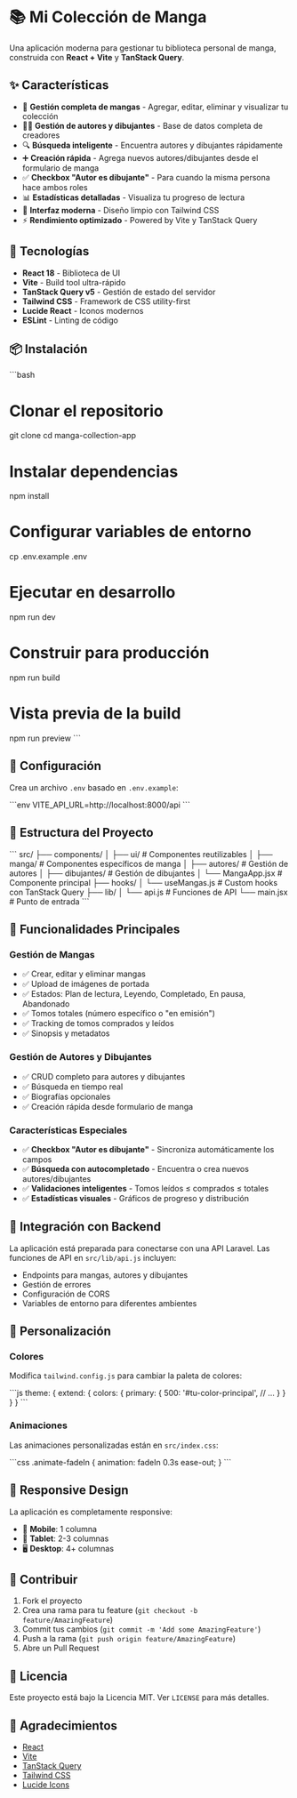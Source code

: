 # 📚 Mi Colección de Manga

Una aplicación moderna para gestionar tu biblioteca personal de manga, construida con **React + Vite** y **TanStack Query**.

## ✨ Características

- 📖 **Gestión completa de mangas** - Agregar, editar, eliminar y visualizar tu colección
- 👨‍🎨 **Gestión de autores y dibujantes** - Base de datos completa de creadores
- 🔍 **Búsqueda inteligente** - Encuentra autores y dibujantes rápidamente
- ➕ **Creación rápida** - Agrega nuevos autores/dibujantes desde el formulario de manga
- ✅ **Checkbox "Autor es dibujante"** - Para cuando la misma persona hace ambos roles
- 📊 **Estadísticas detalladas** - Visualiza tu progreso de lectura
- 🎨 **Interfaz moderna** - Diseño limpio con Tailwind CSS
- ⚡ **Rendimiento optimizado** - Powered by Vite y TanStack Query

## 🚀 Tecnologías

- **React 18** - Biblioteca de UI
- **Vite** - Build tool ultra-rápido
- **TanStack Query v5** - Gestión de estado del servidor
- **Tailwind CSS** - Framework de CSS utility-first
- **Lucide React** - Iconos modernos
- **ESLint** - Linting de código

## 📦 Instalación

\`\`\`bash
# Clonar el repositorio
git clone <tu-repo>
cd manga-collection-app

# Instalar dependencias
npm install

# Configurar variables de entorno
cp .env.example .env

# Ejecutar en desarrollo
npm run dev

# Construir para producción
npm run build

# Vista previa de la build
npm run preview
\`\`\`

## 🔧 Configuración

Crea un archivo `.env` basado en `.env.example`:

\`\`\`env
VITE_API_URL=http://localhost:8000/api
\`\`\`

## 📁 Estructura del Proyecto

\`\`\`
src/
├── components/
│   ├── ui/                 # Componentes reutilizables
│   ├── manga/             # Componentes específicos de manga
│   ├── autores/           # Gestión de autores
│   ├── dibujantes/        # Gestión de dibujantes
│   └── MangaApp.jsx       # Componente principal
├── hooks/
│   └── useMangas.js       # Custom hooks con TanStack Query
├── lib/
│   └── api.js             # Funciones de API
└── main.jsx               # Punto de entrada
\`\`\`

## 🎯 Funcionalidades Principales

### Gestión de Mangas
- ✅ Crear, editar y eliminar mangas
- ✅ Upload de imágenes de portada
- ✅ Estados: Plan de lectura, Leyendo, Completado, En pausa, Abandonado
- ✅ Tomos totales (número específico o "en emisión")
- ✅ Tracking de tomos comprados y leídos
- ✅ Sinopsis y metadatos

### Gestión de Autores y Dibujantes
- ✅ CRUD completo para autores y dibujantes
- ✅ Búsqueda en tiempo real
- ✅ Biografías opcionales
- ✅ Creación rápida desde formulario de manga

### Características Especiales
- ✅ **Checkbox "Autor es dibujante"** - Sincroniza automáticamente los campos
- ✅ **Búsqueda con autocompletado** - Encuentra o crea nuevos autores/dibujantes
- ✅ **Validaciones inteligentes** - Tomos leídos ≤ comprados ≤ totales
- ✅ **Estadísticas visuales** - Gráficos de progreso y distribución

## 🔄 Integración con Backend

La aplicación está preparada para conectarse con una API Laravel. Las funciones de API en `src/lib/api.js` incluyen:

- Endpoints para mangas, autores y dibujantes
- Gestión de errores
- Configuración de CORS
- Variables de entorno para diferentes ambientes

## 🎨 Personalización

### Colores
Modifica `tailwind.config.js` para cambiar la paleta de colores:

\`\`\`js
theme: {
  extend: {
    colors: {
      primary: {
        500: '#tu-color-principal',
        // ...
      }
    }
  }
}
\`\`\`

### Animaciones
Las animaciones personalizadas están en `src/index.css`:

\`\`\`css
.animate-fadeIn {
  animation: fadeIn 0.3s ease-out;
}
\`\`\`

## 📱 Responsive Design

La aplicación es completamente responsive:
- 📱 **Mobile**: 1 columna
- 📱 **Tablet**: 2-3 columnas
- 🖥️ **Desktop**: 4+ columnas

## 🤝 Contribuir

1. Fork el proyecto
2. Crea una rama para tu feature (`git checkout -b feature/AmazingFeature`)
3. Commit tus cambios (`git commit -m 'Add some AmazingFeature'`)
4. Push a la rama (`git push origin feature/AmazingFeature`)
5. Abre un Pull Request

## 📄 Licencia

Este proyecto está bajo la Licencia MIT. Ver `LICENSE` para más detalles.

## 🙏 Agradecimientos

- [React](https://reactjs.org/)
- [Vite](https://vitejs.dev/)
- [TanStack Query](https://tanstack.com/query)
- [Tailwind CSS](https://tailwindcss.com/)
- [Lucide Icons](https://lucide.dev/)
